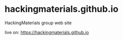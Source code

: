 # hackingmaterials.github.io
HackingMaterials group web site

live on:
https://hackingmaterials.github.io
